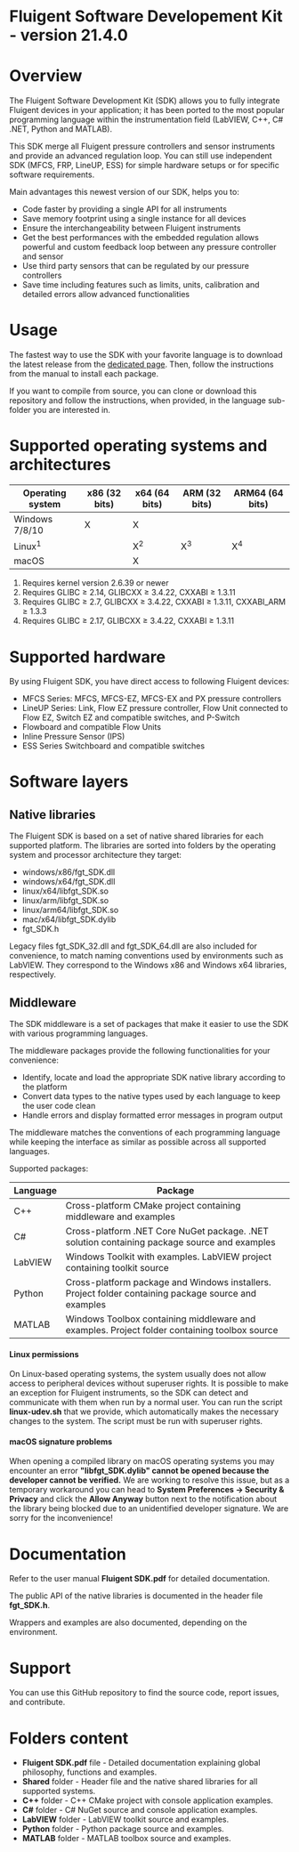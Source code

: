 ﻿# Fluigent Software Developement Kit - version 21.4.0

# Overview
The Fluigent Software Development Kit (SDK) allows you to fully integrate Fluigent devices in your application;
it has been ported to the most popular programming language within the instrumentation field
(LabVIEW, C++, C# .NET, Python and MATLAB).

This SDK merge all Fluigent pressure controllers and sensor instruments and provide an advanced regulation loop.
You can still use independent SDK (MFCS, FRP, LineUP, ESS) for simple hardware setups or for specific software requirements.

Main advantages this newest version of our SDK, helps you to:
* Code faster by providing a single API for all instruments
* Save memory footprint using a single instance for all devices
* Ensure the interchangeability between Fluigent instruments
* Get the best performances with the embedded regulation allows powerful and custom
feedback loop between any pressure controller and sensor
* Use third party sensors that can be regulated by our pressure controllers
* Save time including features such as limits, units, calibration and detailed errors allow advanced functionalities

# Usage
The fastest way to use the SDK with your favorite language is to download the latest release from the 
[dedicated page](https://github.com/Fluigent/fgt-SDK/releases).
Then, follow the instructions from the manual to install each package.

If you want to compile from source, you can clone or download this repository and follow the instructions, when provided, 
in the language sub-folder you are interested in.

# Supported operating systems and architectures

| Operating system | x86 (32 bits) | x64 (64 bits) | ARM (32 bits) | ARM64 (64 bits) |
| ---------------- | ------------- | ------------- | ------------- | --------------- |
| Windows 7/8/10   | X             | X             |               |                 |
| Linux<sup>1</sup>|               | X<sup>2</sup> | X<sup>3</sup> | X<sup>4</sup>   |
| macOS            |               | X             |               |                 |

1. Requires kernel version 2.6.39 or newer
2. Requires GLIBC ≥ 2.14, GLIBCXX ≥ 3.4.22, CXXABI ≥ 1.3.11
3. Requires GLIBC ≥ 2.7, GLIBCXX ≥ 3.4.22, CXXABI ≥ 1.3.11, CXXABI\_ARM ≥ 1.3.3
4. Requires GLIBC ≥ 2.17, GLIBCXX ≥ 3.4.22, CXXABI ≥ 1.3.11

# Supported hardware
By using Fluigent SDK, you have direct access to following Fluigent devices:
* MFCS Series: MFCS, MFCS-EZ, MFCS-EX and PX pressure controllers
* LineUP Series: Link, Flow EZ pressure controller, Flow Unit connected to Flow EZ,
Switch EZ and compatible switches, and P-Switch
* Flowboard and compatible Flow Units
* Inline Pressure Sensor (IPS)
* ESS Series Switchboard and compatible switches

# Software layers

## Native libraries

The Fluigent SDK is based on a set of native shared libraries for each supported platform.
The libraries are sorted into folders by the operating system and processor architecture they target:

- windows/x86/fgt_SDK.dll
- windows/x64/fgt_SDK.dll
- linux/x64/libfgt_SDK.so
- linux/arm/libfgt_SDK.so
- linux/arm64/libfgt_SDK.so
- mac/x64/libfgt_SDK.dylib
- fgt_SDK.h

Legacy files fgt_SDK_32.dll and fgt_SDK_64.dll are also included for convenience,
to match naming conventions used by environments such as LabVIEW.
They correspond to the Windows x86 and Windows x64 libraries, respectively.

## Middleware

The SDK middleware is a set of packages that make it easier to use the SDK with various programming languages.

The middleware packages provide the following functionalities for your convenience:
- Identify, locate and load the appropriate SDK native library according to the platform
- Convert data types to the native types used by each language to keep the user code clean
- Handle errors and display formatted error messages in program output

The middleware matches the conventions of each programming language while keeping the interface as similar as possible across all supported languages.

Supported packages:

| Language | Package                                                                                              |
| -------- | ---------------------------------------------------------------------------------------------------- |
| C++      | Cross-platform CMake project containing middleware and examples                                      |
| C#       | Cross-platform .NET Core NuGet package. .NET solution containing package source and examples         |
| LabVIEW  | Windows Toolkit with examples. LabVIEW project containing toolkit source                             |
| Python   | Cross-platform package and Windows installers. Project folder containing package source and examples |
| MATLAB   | Windows Toolbox containing middleware and examples. Project folder containing toolbox source         |

#### Linux permissions
On Linux-based operating systems, the system usually does not allow access to peripheral devices without superuser rights.
It is possible to make an exception for Fluigent instruments, so the SDK can detect and communicate with them when run by a normal user.
You can run the script **linux-udev.sh** that we provide, which automatically makes the necessary changes to the system.
The script must be run with superuser rights.

#### macOS signature problems
When opening a compiled library on macOS operating systems you may encounter an error **"libfgt_SDK.dylib" cannot be opened because the developer cannot be verified.** 
We are working to resolve this issue, but as a temporary workaround you can head to **System Preferences -> Security & Privacy** and click the **Allow Anyway** button 
next to the notification about the library being blocked due to an unidentified developer signature. We are sorry for the inconvenience!

# Documentation
Refer to the user manual **Fluigent SDK.pdf** for detailed documentation.

The public API of the native libraries is documented in the header file **fgt_SDK.h**.

Wrappers and examples are also documented, depending on the environment.

# Support
You can use this GitHub repository to find the source code, report issues, and contribute.

# Folders content
* **Fluigent SDK.pdf** file - Detailed documentation explaining global philosophy, functions and examples.
* **Shared** folder - Header file and the native shared libraries for all supported systems.
* **C++** folder - C++ CMake project with console application examples.
* **C#** folder - C# NuGet source and console application examples.
* **LabVIEW** folder - LabVIEW toolkit source and examples.
* **Python** folder - Python package source and  examples.
* **MATLAB** folder - MATLAB toolbox source and examples.
